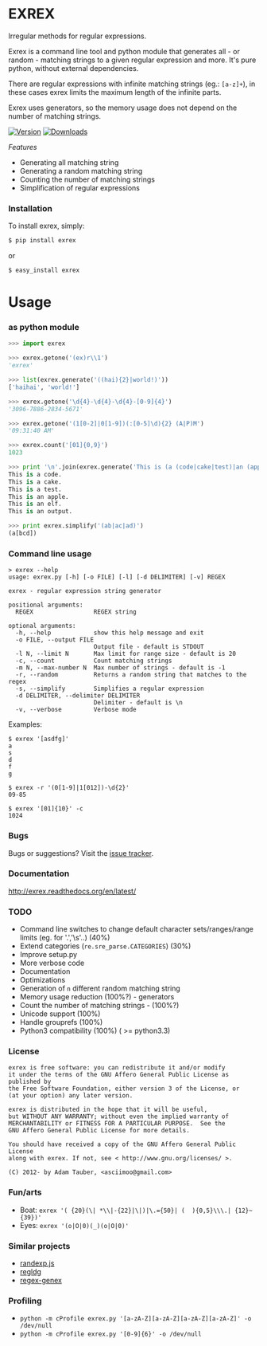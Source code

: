 EXREX
=====

Irregular methods for regular expressions.

Exrex is a command line tool and python module that generates all - or random - matching strings to a given regular expression and more.
It's pure python, without external dependencies.

There are regular expressions with infinite matching strings (eg.: `[a-z]+`), in these cases exrex limits the maximum length of the infinite parts.

Exrex uses generators, so the memory usage does not depend on the number of matching strings.

[![Version](https://pypip.in/v/exrex/badge.png)](https://crate.io/packages/exrex/)   [![Downloads](https://pypip.in/d/exrex/badge.png)](https://crate.io/packages/exrex/)

*Features*

 * Generating all matching string
 * Generating a random matching string
 * Counting the number of matching strings
 * Simplification of regular expressions


### Installation


To install exrex, simply:

```bash
$ pip install exrex
```

or

```bash
$ easy_install exrex
```


Usage
=====

### as python module

```python
>>> import exrex

>>> exrex.getone('(ex)r\\1')
'exrex'

>>> list(exrex.generate('((hai){2}|world!)'))
['haihai', 'world!']

>>> exrex.getone('\d{4}-\d{4}-\d{4}-[0-9]{4}')
'3096-7886-2834-5671'

>>> exrex.getone('(1[0-2]|0[1-9])(:[0-5]\d){2} (A|P)M')
'09:31:40 AM'

>>> exrex.count('[01]{0,9}')
1023

>>> print '\n'.join(exrex.generate('This is (a (code|cake|test)|an (apple|elf|output))\.'))
This is a code.
This is a cake.
This is a test.
This is an apple.
This is an elf.
This is an output.

>>> print exrex.simplify('(ab|ac|ad)')
(a[bcd])
```

### Command line usage

```
> exrex --help
usage: exrex.py [-h] [-o FILE] [-l] [-d DELIMITER] [-v] REGEX

exrex - regular expression string generator

positional arguments:
  REGEX                 REGEX string

optional arguments:
  -h, --help            show this help message and exit
  -o FILE, --output FILE
                        Output file - default is STDOUT
  -l N, --limit N       Max limit for range size - default is 20
  -c, --count           Count matching strings
  -m N, --max-number N  Max number of strings - default is -1
  -r, --random          Returns a random string that matches to the regex
  -s, --simplify        Simplifies a regular expression
  -d DELIMITER, --delimiter DELIMITER
                        Delimiter - default is \n
  -v, --verbose         Verbose mode
```

Examples:

```
$ exrex '[asdfg]'
a
s
d
f
g

$ exrex -r '(0[1-9]|1[012])-\d{2}'
09-85

$ exrex '[01]{10}' -c
1024

```

### Bugs

Bugs or suggestions? Visit the [issue tracker](https://github.com/asciimoo/exrex/issues).


### Documentation

http://exrex.readthedocs.org/en/latest/

### TODO

 * Command line switches to change default character sets/ranges/range limits (eg. for '.','\s'..) (40%)
 * Extend categories (`re.sre_parse.CATEGORIES`) (30%)
 * Improve setup.py
 * More verbose code
 * Documentation
 * Optimizations
 * Generation of `n` different random matching string
 * Memory usage reduction (100%?) - generators
 * Count the number of matching strings - (100%?)
 * Unicode support (100%)
 * Handle grouprefs (100%)
 * Python3 compatibility (100%) ( >= python3.3)


### License

```
exrex is free software: you can redistribute it and/or modify
it under the terms of the GNU Affero General Public License as published by
the Free Software Foundation, either version 3 of the License, or
(at your option) any later version.

exrex is distributed in the hope that it will be useful,
but WITHOUT ANY WARRANTY; without even the implied warranty of
MERCHANTABILITY or FITNESS FOR A PARTICULAR PURPOSE.  See the
GNU Affero General Public License for more details.

You should have received a copy of the GNU Affero General Public License
along with exrex. If not, see < http://www.gnu.org/licenses/ >.

(C) 2012- by Adam Tauber, <asciimoo@gmail.com>
```

### Fun/arts

 * Boat: `exrex '( {20}(\| *\\|-{22}|\|)|\.={50}| (  ){0,5}\\\.| {12}~{39})'`
 * Eyes: `exrex '(o|O|0)(_)(o|O|0)'`

### Similar projects

 * [randexp.js](http://fent.github.com/randexp.js/)
 * [regldg](http://regldg.com/)
 * [regex-genex](https://github.com/audreyt/regex-genex)

### Profiling

 * `python -m cProfile exrex.py '[a-zA-Z][a-zA-Z][a-zA-Z][a-zA-Z]' -o /dev/null`
 * `python -m cProfile exrex.py '[0-9]{6}' -o /dev/null`

